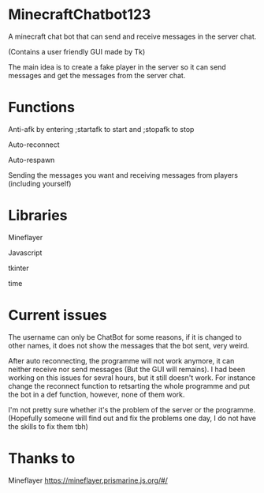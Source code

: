 # MinecraftChatbot123
A minecraft chat bot that can send and receive messages in the server chat.   
        
(Contains a user friendly GUI made by Tk)       
        
The main idea is to create a fake player in the server so it can send messages and get the messages from the server chat.

# Functions
Anti-afk by entering ;startafk to start and ;stopafk to stop        
        
Auto-reconnect      
        
Auto-respawn        
        
Sending the messages you want and receiving messages from players (including yourself)

# Libraries
Mineflayer      
        
Javascript      
        
tkinter     
        
time        

# Current issues
The username can only be ChatBot for some reasons, if it is changed to other names, it does not show the messages that the bot sent, very weird.       
        
After auto reconnecting, the programme will not work anymore, it can neither receive nor send messages (But the GUI will remains). I had been working on this issues for sevral hours, but it still doesn't work. For instance change the reconnect function to retsarting the whole programme and put the bot in a def function, however, none of them work.
        
I'm not pretty sure whether it's the problem of the server or the programme. (Hopefully someone will find out and fix the problems one day, I do not have the skills to fix them tbh)

# Thanks to
Mineflayer  https://mineflayer.prismarine.js.org/#/
